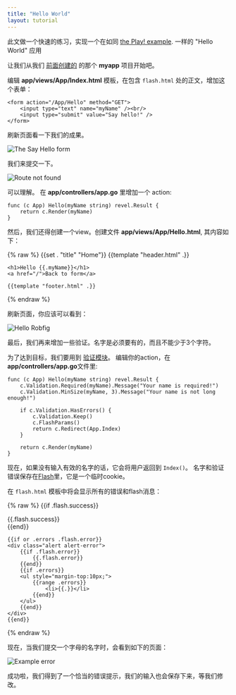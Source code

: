 ```yaml
---
title: "Hello World"
layout: tutorial
---
```


此文做一个快速的练习，实现一个在如同
[the Play! example](http://www.playframework.org/documentation/1.2.4/firstapp).
一样的 "Hello World" 应用

让我们从我们 [前面创建的](createapp.html) 的那个 **myapp** 项目开始吧。

编辑 **app/views/App/Index.html** 模板，在包含 `flash.html` 处的正文，增加这个表单：

	<form action="/App/Hello" method="GET">
	    <input type="text" name="myName" /><br/>
	    <input type="submit" value="Say hello!" />
	</form>

刷新页面看一下我们的成果。

![The Say Hello form](../img/AlohaForm.png)

我们来提交一下。

![Route not found](../img/HelloRouteNotFound.png)

可以理解。 在 **app/controllers/app.go** 里增加一个 action:

	func (c App) Hello(myName string) revel.Result {
		return c.Render(myName)
	}


然后，我们还得创建一个view。创建文件 **app/views/App/Hello.html**, 其内容如下：

{% raw %}
	{{set . "title" "Home"}}
	{{template "header.html" .}}

	<h1>Hello {{.myName}}</h1>
	<a href="/">Back to form</a>

	{{template "footer.html" .}}
{% endraw %}

刷新页面，你应该可以看到：

![Hello Robfig](../img/HelloRobfig.png)

最后，我们再来增加一些验证。名字是必须要有的，而且不能少于3个字符。

为了达到目标，我们要用到 [验证模块](../manual/validation.html)。
编辑你的action，在 **app/controllers/app.go**文件里:

	func (c App) Hello(myName string) revel.Result {
		c.Validation.Required(myName).Message("Your name is required!")
		c.Validation.MinSize(myName, 3).Message("Your name is not long enough!")

		if c.Validation.HasErrors() {
			c.Validation.Keep()
			c.FlashParams()
			return c.Redirect(App.Index)
		}

		return c.Render(myName)
	}

现在，如果没有输入有效的名字的话，它会将用户返回到 `Index()`。
名字和验证错误保存在[Flash](../manual/sessionflash.html)里，它是一个临时cookie。

在 `flash.html` 模板中将会显示所有的错误和flash消息：

{% raw %}
	{{if .flash.success}}
	<div class="alert alert-success">
		{{.flash.success}}
	</div>
	{{end}}

	{{if or .errors .flash.error}}
	<div class="alert alert-error">
		{{if .flash.error}}
			{{.flash.error}}
		{{end}}
		{{if .errors}}
		<ul style="margin-top:10px;">
			{{range .errors}}
				<li>{{.}}</li>
			{{end}}
		</ul>
		{{end}}
	</div>
	{{end}}
{% endraw %}

现在，当我们提交一个字母的名字时，会看到如下的页面：

![Example error](../img/HelloNameNotLongEnough.png)

成功啦，我们得到了一个恰当的错误提示，我们的输入也会保存下来，等我们修改。
